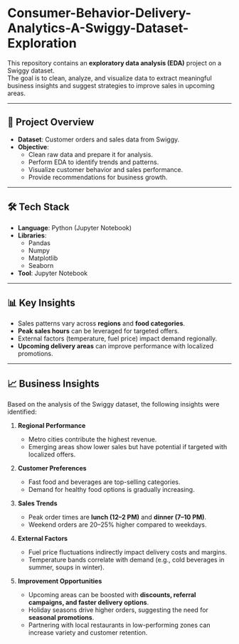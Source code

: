 # Consumer-Behavior-Delivery-Analytics-A-Swiggy-Dataset-Exploration

This repository contains an **exploratory data analysis (EDA)** project on a Swiggy dataset.  
The goal is to clean, analyze, and visualize data to extract meaningful business insights and suggest strategies to improve sales in upcoming areas.  

---

## 📌 Project Overview  
- **Dataset**: Customer orders and sales data from Swiggy.  
- **Objective**:  
  - Clean raw data and prepare it for analysis.  
  - Perform EDA to identify trends and patterns.  
  - Visualize customer behavior and sales performance.  
  - Provide recommendations for business growth.  

---

## 🛠️ Tech Stack  
- **Language**: Python (Jupyter Notebook)  
- **Libraries**:  
  - Pandas  
  - Numpy  
  - Matplotlib  
  - Seaborn  
- **Tool**: Jupyter Notebook  

---

## 📊 Key Insights  
- Sales patterns vary across **regions** and **food categories**.  
- **Peak sales hours** can be leveraged for targeted offers.  
- External factors (temperature, fuel price) impact demand regionally.  
- **Upcoming delivery areas** can improve performance with localized promotions.  

---

## 📈 Business Insights  

Based on the analysis of the Swiggy dataset, the following insights were identified:  

1. **Regional Performance**  
   - Metro cities contribute the highest revenue.  
   - Emerging areas show lower sales but have potential if targeted with localized offers.  

2. **Customer Preferences**  
   - Fast food and beverages are top-selling categories.  
   - Demand for healthy food options is gradually increasing.  

3. **Sales Trends**  
   - Peak order times are **lunch (12–2 PM)** and **dinner (7–10 PM)**.  
   - Weekend orders are 20–25% higher compared to weekdays.  

4. **External Factors**  
   - Fuel price fluctuations indirectly impact delivery costs and margins.  
   - Temperature bands correlate with demand (e.g., cold beverages in summer, soups in winter).  

5. **Improvement Opportunities**  
   - Upcoming areas can be boosted with **discounts, referral campaigns, and faster delivery options**.  
   - Holiday seasons drive higher orders, suggesting the need for **seasonal promotions**.  
   - Partnering with local restaurants in low-performing zones can increase variety and customer retention.  


